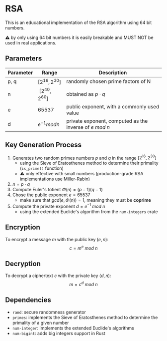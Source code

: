 # RSA

This is an educational implementation of the RSA algorithm using 64 bit numbers.

⚠️ by only using 64 bit numbers it is easily breakable and MUST NOT be used in real applications.

## Parameters

| Parameter | Range              | Description                                              |
|-----------|--------------------|----------------------------------------------------------|
| p, q      | $[2^{16},2^{30}]$  | randomly chosen prime factors of N                       |
| n         | $~[2^{40},2^{60}]$ | obtained as $p\cdot q$                                   |
| e         | 65537              | public exponent, with a commonly used value              |
| d         | $e^{-1}modn$       | private exponent, computed as the inverse of $e\ mod\ n$ |

## Key Generation Process
1. Generates two random primes numbers $p$ and $q$ in the range $[2^{16},2^{30}]$
    - using the Sieve of Eratosthenes method to determine their primality (`is_prime()` function)
    - ⚠️ only effective with small numbers (production-grade RSA implementations use Miller-Rabin)
2. $n=p\cdot q$
3. Compute Euler's totient $\Phi(n)=(p-1)(q-1)$
4. Chose the public exponent $e=65537$
    - make sure that $gcd(e, \Phi(n)) = 1$, meaning they must be **coprime**
6. Compute the private exponent $d=e^{-1}\ mod\ n$
    - using the extended Euclide's algorithm from the `num-integers` crate

## Encryption
To encrypt a message $m$ with the public key $(e, n)$:
$$c=m^e\ mod\ n$$

## Decryption
To decrypt a ciphertext $c$ with the private key $(d, n)$:
$$m=c^d\ mod\ n$$

## Dependencies
- `rand`: secure randomness generator
- `primes`: implements the Sieve of Eratosthenes method to determine the primality of a given number
- `num-integer`: implements the extended Euclide's algorithms
- `num-bigint`: adds big integers support in Rust
